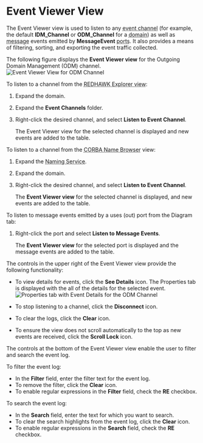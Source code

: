 # Event Viewer View

The Event Viewer view is used to listen to any <abbr title="See Glossary.">event channel</abbr> (for example, the default **IDM_Channel** or **ODM_Channel** for a <abbr title="See Glossary.">domain</abbr>) as well as <abbr title="See Glossary.">message</abbr> events emitted by **MessageEvent** <abbr title="See Glossary.">ports</abbr>. It also provides a means of filtering, sorting, and exporting the event traffic collected.

The following figure displays the **Event Viewer view** for the Outgoing Domain Management (ODM) channel.
    ![Event Viewer View for ODM Channel](img/eventViewer.png)

To listen to a channel from the <abbr title="See Glossary.">REDHAWK Explorer view</abbr>:

1.  Expand the domain.

2.  Expand the **Event Channels** folder.

3.  Right-click the desired channel, and select **Listen to Event Channel**.

    The Event Viewer view for the selected channel is displayed and new events are added to the table.

To listen to a channel from the <abbr title="See Glossary.">CORBA Name Browser</abbr> view:

1.  Expand the <abbr title="See Glossary.">Naming Service</abbr>.

2.  Expand the domain.

3.  Right-click the desired channel, and select **Listen to Event Channel**.

    The **Event Viewer view** for the selected channel is displayed, and new events are added to the table.

To listen to message events emitted by a uses (out) port from the Diagram tab:

1.  Right-click the port and select **Listen to Message Events**.

    The **Event Viewer view** for the selected port is displayed and the message events are added to the table.

The controls in the upper right of the Event Viewer view provide the following functionality:

  - To view details for events, click the **See Details** icon. The Properties tab is displayed with the all of the details for the selected event.
  ![Properties tab with Event Details for the ODM Channel](img/eventviewer2.png)

  - To stop listening to a channel, click the **Disconnect** icon.
  - To clear the logs, click the **Clear** icon.
  - To ensure the view does not scroll automatically to the top as new events are received, click the **Scroll Lock** icon.

The controls at the bottom of the Event Viewer view enable the user to filter and search the event log.

To filter the event log:

  - In the **Filter** field, enter the filter text for the event log.
  - To remove the filter, click the **Clear** icon.
  - To enable regular expressions in the **Filter** field, check the **RE** checkbox.

To search the event log:

  - In the **Search** field, enter the text for which you want to search.
  - To clear the search highlights from the event log, click the **Clear** icon.
  - To enable regular expressions in the **Search** field, check the **RE** checkbox.
